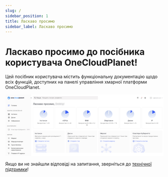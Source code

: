 ```yaml
---
slug: /
sidebar_position: 1
title: Ласкаво просимо
sidebar_label: Ласкаво просимо
---
```


# Ласкаво просимо до посібника користувача OneCloudPlanet!

Цей посібник користувача містить функціональну документацію щодо всіх функцій, доступних на панелі управління хмарної платформи OneCloudPlanet.

![Docusaurus banner](./img/i-welcome-ua.jpg)

Якщо ви не знайшли відповіді на запитання, зверніться до [технічної підтримки](https://console.ocplanet.cloud/support/create)!